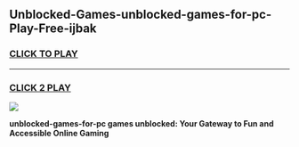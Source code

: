 
## Unblocked-Games-unblocked-games-for-pc-Play-Free-ijbak
<h3>
<a href="https://premium76.site?title=unblocked-games-for-pc&ref=18A">CLICK TO PLAY</a></h3>
<hr>

<h3>
<a href="https://premium76.site?title=unblocked-games-for-pc&ref=18A">CLICK 2 PLAY</a>
  
</h3>

<a href="https://premium76.site?title=unblocked-games-for-pc&ref=18A"><img src="https://clearcache.store/games.png"></a>


**unblocked-games-for-pc games unblocked: Your Gateway to Fun and Accessible Online Gaming**
